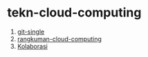 # tekn-cloud-computing

1.  [git-single](https://github.com/Afifa9/tekn-cloud-computing/blob/eeb4367ce5cb5dea5b4eed2a798b6c63f799b8ed/minggu-01/git-single.md)
2.  [rangkuman-cloud-computing](https://github.com/Afifa9/tekn-cloud-computing/blob/c8fd32e2906d6ada2583b0aef51503be0b7cbc89/minggu-01/rangkuman-cloud-computing.md)
3.  [Kolaborasi](https://github.com/Afifa9/tekn-cloud-computing/blob/258973940c0bfec3a2c996744139132b22bf2e19/minggu-01/git-kolaborasi.md)
